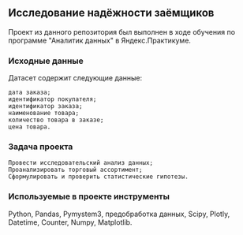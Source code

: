 ##  Исследование надёжности заёмщиков

Проект из данного репозитория был выполнен в ходе обучения по программе "Аналитик данных" в Яндекс.Практикуме.

### Исходные данные
Датасет содержит следующие данные:
    
    дата заказа;
    идентификатор покупателя;
    идентификатор заказа;
    наименование товара;
    количество товара в заказе;
    цена товара.
    
    
### Задача проекта
    Провести исследовательский анализ данных;
    Проанализировать торговый ассортимент;
    Сформулировать и проверить статистические гипотезы.
### Используемые в проекте инструменты
Python, Pandas, Pymystem3, предобработка данных, Scipy, Plotly, Datetime, Counter, Numpy, Matplotlib. 



